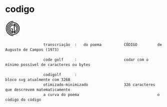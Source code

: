 # codigo


![codigo](https://raw.githubusercontent.com/marcosassis/codigo/master/svg/codigo.svg?sanitize=true)

```
                 transcriação  :   do poema          CÓDIGO         de Augusto de Campos (1973)

                 code golf     :                     codar com o mínimo possível de caracteres ou bytes

                 codigolf      :                                    bloco svg atualmente com 326B
                 otimizado-minimizado                326 caracteres que descrevem matematicamente
                 a curva do poema                                   o código do código
```
